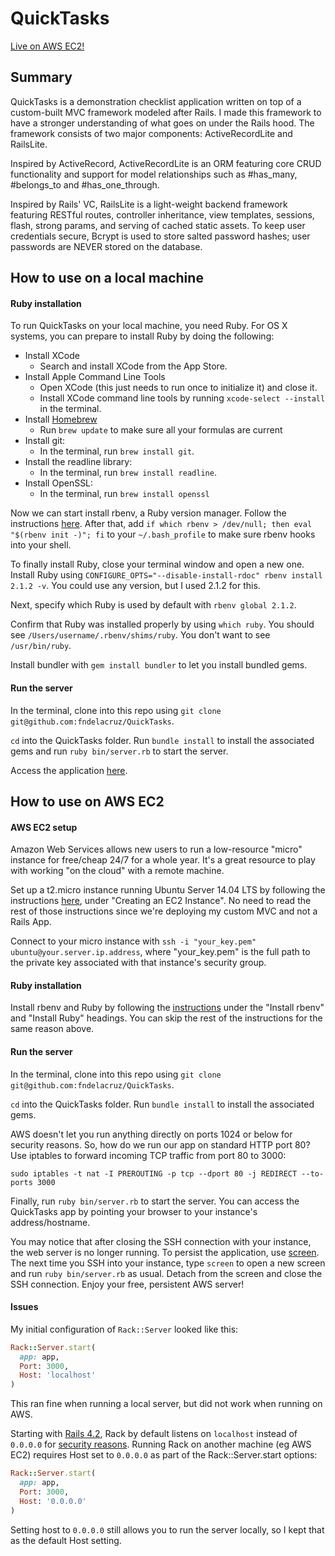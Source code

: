 # QuickTasks

[Live on AWS EC2!][live]

## Summary

QuickTasks is a demonstration checklist application written on top of a
custom-built MVC framework modeled after Rails. I made this framework to
have a stronger understanding of what goes on under the Rails hood. The
framework consists of two major components: ActiveRecordLite and RailsLite.

Inspired by ActiveRecord, ActiveRecordLite is an ORM featuring core CRUD
functionality and support for model relationships such as #has_many, #belongs_to
and #has_one_through.

Inspired by Rails' VC, RailsLite is a light-weight backend framework featuring
RESTful routes, controller inheritance, view templates, sessions, flash,
strong params, and serving of cached static assets. To keep user credentials
secure, Bcrypt is used to store salted password hashes; user passwords are NEVER
stored on the database.

## How to use on a local machine

#### Ruby installation

To run QuickTasks on your local machine, you need Ruby. For OS X systems, you
can prepare to install Ruby by doing the following:

* Install XCode
    * Search and install XCode from the App Store.
* Install Apple Command Line Tools
    * Open XCode (this just needs to run once to initialize it) and close it.
    * Install XCode command line tools by running `xcode-select --install` in
    the terminal.
* Install [Homebrew][homebrew]
    * Run `brew update` to make sure all your formulas are current
* Install git:
    * In the terminal, run `brew install git`.
* Install the readline library:
    * In the terminal, run `brew install readline`.
* Install OpenSSL:
    * In the terminal, run `brew install openssl`

Now we can start install rbenv, a Ruby version manager. Follow the instructions
[here][rbenv-install-osx]. After that, add
`if which rbenv > /dev/null; then eval "$(rbenv init -)"; fi` to your
`~/.bash_profile` to make sure rbenv hooks into your shell.

To finally install Ruby, close your terminal window and open a new one. Install
Ruby using `CONFIGURE_OPTS="--disable-install-rdoc" rbenv install 2.1.2 -v`. You
could use any version, but I used 2.1.2 for this.

Next, specify which Ruby is used by default with `rbenv global 2.1.2`.

Confirm that Ruby was installed properly by using `which ruby`. You should see
`/Users/username/.rbenv/shims/ruby`. You don't want to see `/usr/bin/ruby`.

Install bundler with `gem install bundler` to let you install bundled gems.

#### Run the server

In the terminal, clone into this repo using `git clone git@github.com:fndelacruz/QuickTasks`.

`cd` into the QuickTasks folder. Run `bundle install` to install the associated
gems and run `ruby bin/server.rb` to start the server.

Access the application [here][localhost].

## How to use on AWS EC2

#### AWS EC2 setup

Amazon Web Services allows new users to run a low-resource "micro" instance for
free/cheap 24/7 for a whole year. It's a great resource to play with working
"on the cloud" with a remote machine.

Set up a t2.micro instance running Ubuntu Server 14.04 LTS by following the
instructions [here][sitepoint], under "Creating an EC2 Instance". No need to
read the rest of those instructions since we're deploying my custom MVC and not
a Rails App.

Connect to your micro instance with `ssh -i "your_key.pem" ubuntu@your.server.ip.address`,
where "your_key.pem" is the full path to the private key associated with that
instance's security group.

#### Ruby installation

Install rbenv and Ruby by following the [instructions][digitalocean] under
the "Install rbenv" and "Install Ruby" headings. You can skip the rest of the
instructions for the same reason above.

#### Run the server

In the terminal, clone into this repo using `git clone git@github.com:fndelacruz/QuickTasks`.

`cd` into the QuickTasks folder. Run `bundle install` to install the associated
gems.

AWS doesn't let you run anything directly on ports 1024 or below for security
reasons. So, how do we run our app on standard HTTP port 80? Use iptables to
forward incoming TCP traffic from port 80 to 3000:

```
sudo iptables -t nat -I PREROUTING -p tcp --dport 80 -j REDIRECT --to-ports 3000
```

Finally, run `ruby bin/server.rb` to start the server. You can access the
QuickTasks app by pointing your browser to your instance's address/hostname.

You may notice that after closing the SSH connection with your instance, the
web server is no longer running. To persist the application, use [screen][screen].
The next time you SSH into your instance, type `screen` to open a new screen and
run `ruby bin/server.rb` as usual. Detach from the screen and close the SSH
connection. Enjoy your free, persistent AWS server!

#### Issues

My initial configuration of `Rack::Server` looked like this:

```ruby
Rack::Server.start(
  app: app,
  Port: 3000,
  Host: 'localhost'
)
```

This ran fine when running a local server, but did not work when running on AWS.

Starting with [Rails 4.2][rails-4.2-notes], Rack by default listens on
`localhost` instead of `0.0.0.0` for [security reasons][rack-diff]. Running Rack
on another machine (eg AWS EC2) requires Host set to `0.0.0.0` as part of the
Rack::Server.start options:

```ruby
Rack::Server.start(
  app: app,
  Port: 3000,
  Host: '0.0.0.0'
)
```

Setting host to `0.0.0.0` still allows you to run the server locally, so I kept
that as the default Host setting.

[live]: http://www.quicktasks.club

[homebrew]: http://brew.sh/
[rbenv-install-osx]: https://github.com/sstephenson/rbenv#homebrew-on-mac-os-x
[localhost]: http://localhost:3000/

[sitepoint]: https://www.sitepoint.com/deploy-your-rails-app-to-aws/
[digitalocean]: https://www.digitalocean.com/community/tutorials/how-to-install-ruby-on-rails-with-rbenv-on-ubuntu-14-04

[screen]: https://www.gnu.org/software/screen/manual/screen.html

[rails-4.2-notes]: http://guides.rubyonrails.org/4_2_release_notes.html#default-host-for-rails-server
[rack-diff]: https://github.com/rack/rack/commit/28b014484a8ac0bbb388e7eaeeef159598ec64fc
